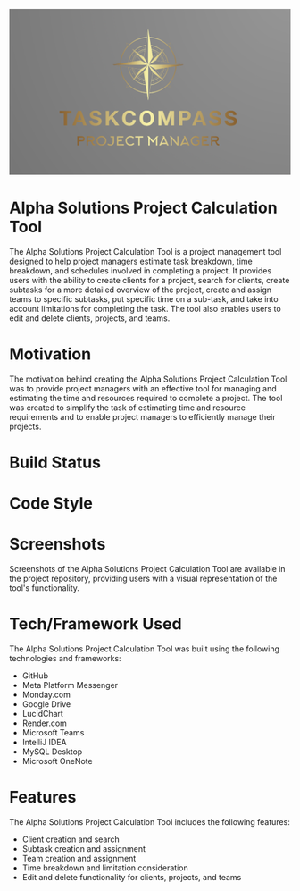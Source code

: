 <p align="center">
  <img src="TaskCompassLogo.png" alt="Image description">
</p>




# Alpha Solutions Project Calculation Tool

The Alpha Solutions Project Calculation Tool is a project management tool designed to help project managers estimate task breakdown, time breakdown, and schedules involved in completing a project. It provides users with the ability to create clients for a project, search for clients, create subtasks for a more detailed overview of the project, create and assign teams to specific subtasks, put specific time on a sub-task, and take into account limitations for completing the task. The tool also enables users to edit and delete clients, projects, and teams.


# Motivation

The motivation behind creating the Alpha Solutions Project Calculation Tool was to provide project managers with an effective tool for managing and estimating the time and resources required to complete a project. The tool was created to simplify the task of estimating time and resource requirements and to enable project managers to efficiently manage their projects.

# Build Status



# Code Style



# Screenshots

Screenshots of the Alpha Solutions Project Calculation Tool are available in the project repository, providing users with a visual representation of the tool's functionality.

# Tech/Framework Used

The Alpha Solutions Project Calculation Tool was built using the following technologies and frameworks:

- GitHub
- Meta Platform Messenger
- Monday.com
- Google Drive
- LucidChart
- Render.com
- Microsoft Teams
- IntelliJ IDEA
- MySQL Desktop
- Microsoft OneNote

# Features

The Alpha Solutions Project Calculation Tool includes the following features:

- Client creation and search
- Subtask creation and assignment
- Team creation and assignment
- Time breakdown and limitation consideration
- Edit and delete functionality for clients, projects, and teams
